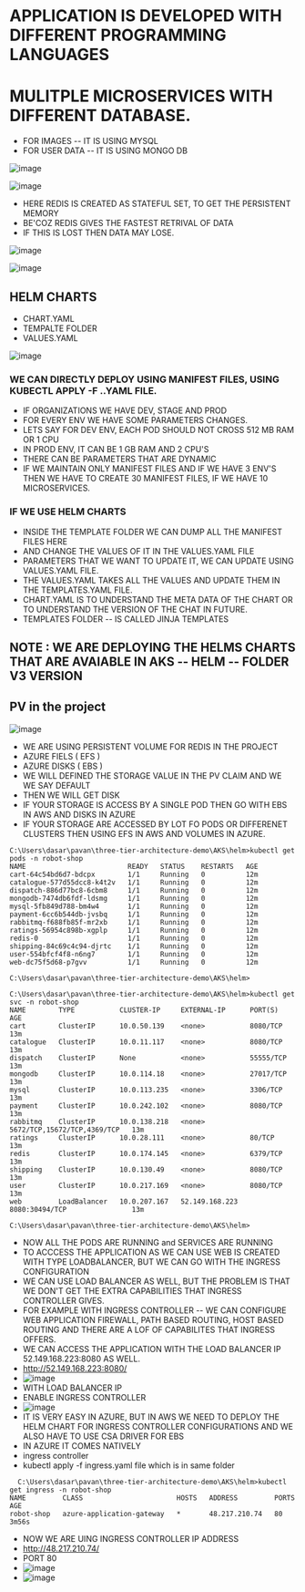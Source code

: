 # APPLICATION IS DEVELOPED WITH DIFFERENT PROGRAMMING LANGUAGES 
# MULITPLE MICROSERVICES WITH DIFFERENT DATABASE.

- FOR IMAGES -- IT IS USING MYSQL
- FOR USER DATA -- IT IS USING MONGO DB

![image](https://github.com/pavankumar0077/Azure-zero-to-hero/assets/40380941/aa2772fd-a8cc-402c-aa77-db2df33c9dce)

![image](https://github.com/pavankumar0077/Azure-zero-to-hero/assets/40380941/b9c8848b-5902-4302-bdc5-393a6766de9a)

- HERE REDIS IS CREATED AS STATEFUL SET, TO GET THE PERSISTENT MEMORY
- BE'COZ REDIS GIVES THE FASTEST RETRIVAL OF DATA
- IF THIS IS LOST THEN DATA MAY LOSE.

![image](https://github.com/pavankumar0077/Azure-zero-to-hero/assets/40380941/013aa5c7-e5f8-46f8-a51d-ecd58ab29769)

![image](https://github.com/pavankumar0077/Azure-zero-to-hero/assets/40380941/f757632b-b168-4382-bbab-62d7eef477be)

## HELM CHARTS
- CHART.YAML
- TEMPALTE FOLDER
- VALUES.YAML

![image](https://github.com/pavankumar0077/Azure-zero-to-hero/assets/40380941/1d80a8b6-2028-45c8-b4e4-a8637844ea54)

### WE CAN DIRECTLY DEPLOY USING MANIFEST FILES, USING KUBECTL APPLY -F ..YAML FILE.
- IF ORGANIZATIONS WE HAVE DEV, STAGE AND PROD
- FOR EVERY ENV WE HAVE SOME PARAMETERS CHANGES.
- LETS SAY FOR DEV ENV, EACH POD SHOULD NOT CROSS 512 MB RAM OR 1 CPU
- IN PROD ENV, IT CAN BE 1 GB RAM AND 2 CPU'S
- THERE CAN BE PARAMETERS THAT ARE DYNAMIC 
- IF WE MAINTAIN ONLY MANIFEST FILES AND IF WE HAVE 3 ENV'S THEN WE HAVE TO CREATE 30 MANIFEST FILES, IF WE HAVE 10 MICROSERVICES.

### IF WE USE HELM CHARTS
- INSIDE THE TEMPLATE FOLDER WE CAN DUMP  ALL THE MANIFEST FILES HERE
- AND CHANGE THE VALUES OF IT IN THE VALUES.YAML FILE
- PARAMETERS THAT WE WANT TO UPDATE IT, WE CAN UPDATE USING VALUES.YAML FILE.
- THE VALUES.YAML TAKES ALL THE VALUES AND UPDATE THEM IN THE TEMPLATES.YAML FILE.
- CHART.YAML IS TO UNDERSTAND THE META DATA OF THE CHART OR TO UNDERSTAND THE VERSION OF THE CHAT IN FUTURE.
- TEMPLATES FOLDER -- IS CALLED JINJA TEMPLATES

## NOTE : WE ARE DEPLOYING THE HELMS CHARTS THAT ARE AVAIABLE IN AKS -- HELM -- FOLDER V3 VERSION

PV in the project
--

![image](https://github.com/pavankumar0077/Azure-zero-to-hero/assets/40380941/cb0b6252-261e-4c6f-9b1c-15ae65c3e590)

- WE ARE USING PERSISTENT VOLUME FOR REDIS IN THE PROJECT
- AZURE FIELS ( EFS )
- AZURE DISKS ( EBS )
- WE WILL DEFINED THE STORAGE VALUE IN THE PV CLAIM AND WE WE SAY DEFAULT
- THEN WE WILL GET DISK
- IF YOUR STORAGE IS ACCESS BY A SINGLE POD THEN GO WITH EBS IN AWS AND DISKS IN AZURE
- IF YOUR STORAGE ARE ACCESSED BY LOT FO PODS OR DIFFERENET CLUSTERS THEN USING EFS IN AWS AND VOLUMES IN AZURE.


```
C:\Users\dasar\pavan\three-tier-architecture-demo\AKS\helm>kubectl get pods -n robot-shop
NAME                         READY   STATUS    RESTARTS   AGE
cart-64c54bd6d7-bdcpx        1/1     Running   0          12m
catalogue-577d55dcc8-k4t2v   1/1     Running   0          12m
dispatch-886d77bc8-6cbm8     1/1     Running   0          12m
mongodb-7474db6fdf-ldsmg     1/1     Running   0          12m
mysql-5fb849d788-bm4w4       1/1     Running   0          12m
payment-6cc6b544db-jvsbq     1/1     Running   0          12m
rabbitmq-f688fb85f-mr2xb     1/1     Running   0          12m
ratings-56954c898b-xgplp     1/1     Running   0          12m
redis-0                      1/1     Running   0          12m
shipping-84c69c4c94-djrtc    1/1     Running   0          12m
user-554bfcf4f8-n6ng7        1/1     Running   0          12m
web-dc75f5d68-p7gvv          1/1     Running   0          12m

C:\Users\dasar\pavan\three-tier-architecture-demo\AKS\helm>
```

```
C:\Users\dasar\pavan\three-tier-architecture-demo\AKS\helm>kubectl get svc -n robot-shop
NAME        TYPE           CLUSTER-IP     EXTERNAL-IP      PORT(S)                       AGE
cart        ClusterIP      10.0.50.139    <none>           8080/TCP                      13m
catalogue   ClusterIP      10.0.11.117    <none>           8080/TCP                      13m
dispatch    ClusterIP      None           <none>           55555/TCP                     13m
mongodb     ClusterIP      10.0.114.18    <none>           27017/TCP                     13m
mysql       ClusterIP      10.0.113.235   <none>           3306/TCP                      13m
payment     ClusterIP      10.0.242.102   <none>           8080/TCP                      13m
rabbitmq    ClusterIP      10.0.138.218   <none>           5672/TCP,15672/TCP,4369/TCP   13m
ratings     ClusterIP      10.0.28.111    <none>           80/TCP                        13m
redis       ClusterIP      10.0.174.145   <none>           6379/TCP                      13m
shipping    ClusterIP      10.0.130.49    <none>           8080/TCP                      13m
user        ClusterIP      10.0.217.169   <none>           8080/TCP                      13m
web         LoadBalancer   10.0.207.167   52.149.168.223   8080:30494/TCP                13m

C:\Users\dasar\pavan\three-tier-architecture-demo\AKS\helm>
```
- NOW ALL THE PODS ARE RUNNING and SERVICES ARE RUNNING
- TO ACCCESS THE APPLICATION AS WE CAN USE WEB IS CREATED WITH TYPE LOADBALANCER, BUT WE CAN GO WITH THE INGRESS CONFIGURATION
- WE  CAN USE LOAD BALANCER AS WELL, BUT THE PROBLEM IS THAT WE DON'T GET THE EXTRA CAPABILITIES THAT INGRESS CONTROLLER GIVES.
- FOR EXAMPLE WITH INGRESS CONTROLLER -- WE CAN CONFIGURE WEB APPLICATION FIREWALL, PATH BASED ROUTING, HOST BASED ROUTING AND THERE ARE A LOF OF CAPABILITES THAT INGRESS OFFERS.
- WE CAN ACCESS THE APPLICATION WITH THE LOAD BALANCER IP 52.149.168.223:8080 AS WELL.
- http://52.149.168.223:8080/
- ![image](https://github.com/pavankumar0077/Azure-zero-to-hero/assets/40380941/b9ffa9a3-63c2-4ec3-b4bf-e44f66e56313)
- WITH LOAD BALANCER IP
- ENABLE INGRESS CONTROLLER
- ![image](https://github.com/pavankumar0077/Azure-zero-to-hero/assets/40380941/a8ff8dfc-cda1-4512-88e8-e139f5d9c6b9)
- IT IS VERY EASY IN AZURE, BUT IN AWS WE NEED TO DEPLOY THE HELM CHART FOR INGRESS CONTROLLER CONFIGURATIONS AND WE ALSO HAVE TO USE CSA DRIVER FOR EBS
- IN AZURE IT COMES NATIVELY 
- ingress controller
- kubectl apply -f ingress.yaml file which is in same folder

```
  C:\Users\dasar\pavan\three-tier-architecture-demo\AKS\helm>kubectl get ingress -n robot-shop
NAME         CLASS                       HOSTS   ADDRESS         PORTS   AGE
robot-shop   azure-application-gateway   *       48.217.210.74   80      3m56s
```
- NOW WE ARE UING INGRESS CONTROLLER IP ADDRESS
- http://48.217.210.74/ 
- PORT 80
- ![image](https://github.com/pavankumar0077/Azure-zero-to-hero/assets/40380941/8912c0a9-c5b9-474d-abc4-7a4c91f817a2)
- ![image](https://github.com/pavankumar0077/Azure-zero-to-hero/assets/40380941/13a360e9-7bfa-4f7d-bbcf-b6dbb0d1d9c5)
